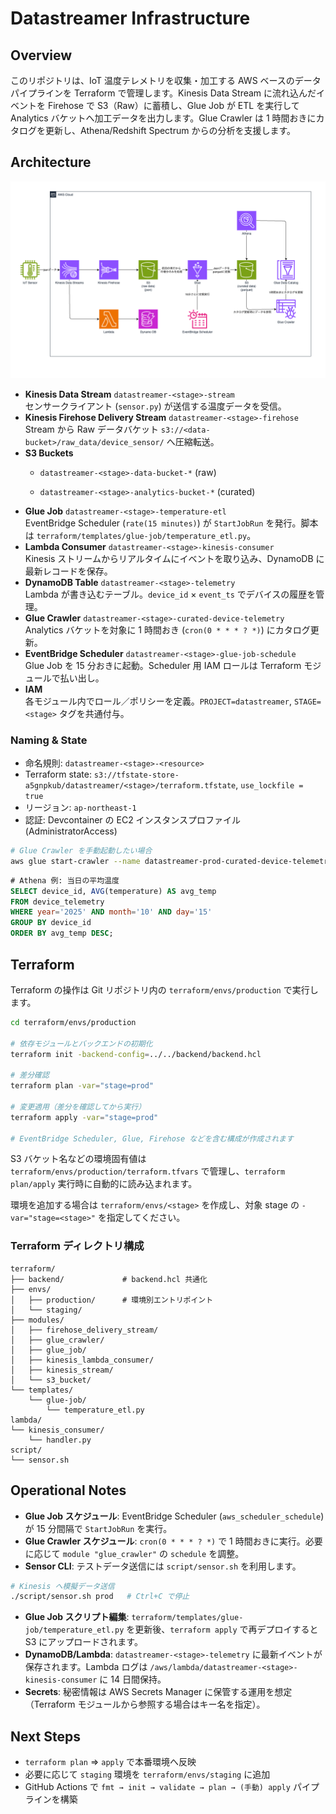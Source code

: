 # Datastreamer Infrastructure

## Overview

このリポジトリは、IoT 温度テレメトリを収集・加工する AWS ベースのデータパイプラインを Terraform で管理します。Kinesis Data Stream に流れ込んだイベントを Firehose で S3（Raw）に蓄積し、Glue Job が ETL を実行して Analytics バケットへ加工データを出力します。Glue Crawler は 1 時間おきにカタログを更新し、Athena/Redshift Spectrum からの分析を支援します。

## Architecture

![Datastreamer アーキテクチャ](docs/drawio/architecture.drawio.png)

- **Kinesis Data Stream** `datastreamer-<stage>-stream`  
  センサークライアント (`sensor.py`) が送信する温度データを受信。
- **Kinesis Firehose Delivery Stream** `datastreamer-<stage>-firehose`  
  Stream から Raw データバケット `s3://<data-bucket>/raw_data/device_sensor/` へ圧縮転送。
- **S3 Buckets**  
  - `datastreamer-<stage>-data-bucket-*` (raw)  

  - `datastreamer-<stage>-analytics-bucket-*` (curated)
- **Glue Job** `datastreamer-<stage>-temperature-etl`  
  EventBridge Scheduler (`rate(15 minutes)`) が `StartJobRun` を発行。脚本は `terraform/templates/glue-job/temperature_etl.py`。
- **Lambda Consumer** `datastreamer-<stage>-kinesis-consumer`  
  Kinesis ストリームからリアルタイムにイベントを取り込み、DynamoDB に最新レコードを保存。
- **DynamoDB Table** `datastreamer-<stage>-telemetry`  
  Lambda が書き込むテーブル。`device_id` × `event_ts` でデバイスの履歴を管理。
- **Glue Crawler** `datastreamer-<stage>-curated-device-telemetry`  
  Analytics バケットを対象に 1 時間おき (`cron(0 * * * ? *)`) にカタログ更新。
- **EventBridge Scheduler** `datastreamer-<stage>-glue-job-schedule`  
  Glue Job を 15 分おきに起動。Scheduler 用 IAM ロールは Terraform モジュールで払い出し。
- **IAM**  
  各モジュール内でロール／ポリシーを定義。`PROJECT=datastreamer`, `STAGE=<stage>` タグを共通付与。

### Naming & State

- 命名規則: `datastreamer-<stage>-<resource>`
- Terraform state: `s3://tfstate-store-a5gnpkub/datastreamer/<stage>/terraform.tfstate`, `use_lockfile = true`
- リージョン: `ap-northeast-1`
- 認証: Devcontainer の EC2 インスタンスプロファイル (AdministratorAccess)

```bash
# Glue Crawler を手動起動したい場合
aws glue start-crawler --name datastreamer-prod-curated-device-telemetry
```

```sql
# Athena 例: 当日の平均温度
SELECT device_id, AVG(temperature) AS avg_temp
FROM device_telemetry
WHERE year='2025' AND month='10' AND day='15'
GROUP BY device_id
ORDER BY avg_temp DESC;
```

## Terraform

Terraform の操作は Git リポジトリ内の `terraform/envs/production` で実行します。

```bash
cd terraform/envs/production

# 依存モジュールとバックエンドの初期化
terraform init -backend-config=../../backend/backend.hcl

# 差分確認
terraform plan -var="stage=prod"

# 変更適用（差分を確認してから実行）
terraform apply -var="stage=prod"

# EventBridge Scheduler, Glue, Firehose などを含む構成が作成されます
```

S3 バケット名などの環境固有値は `terraform/envs/production/terraform.tfvars` で管理し、`terraform plan/apply` 実行時に自動的に読み込まれます。

環境を追加する場合は `terraform/envs/<stage>` を作成し、対象 stage の `-var="stage=<stage>"` を指定してください。

### Terraform ディレクトリ構成

```
terraform/
├── backend/             # backend.hcl 共通化
├── envs/
│   ├── production/      # 環境別エントリポイント
│   └── staging/
├── modules/
│   ├── firehose_delivery_stream/
│   ├── glue_crawler/
│   ├── glue_job/
│   ├── kinesis_lambda_consumer/
│   ├── kinesis_stream/
│   └── s3_bucket/
└── templates/
    └── glue-job/
        └── temperature_etl.py
lambda/
└── kinesis_consumer/
    └── handler.py
script/
└── sensor.sh
```

## Operational Notes

- **Glue Job スケジュール**: EventBridge Scheduler (`aws_scheduler_schedule`) が 15 分間隔で `StartJobRun` を実行。
- **Glue Crawler スケジュール**: `cron(0 * * * ? *)` で 1 時間おきに実行。必要に応じて `module "glue_crawler"` の `schedule` を調整。
- **Sensor CLI**: テストデータ送信には `script/sensor.sh` を利用します。

```bash
# Kinesis へ模擬データ送信
./script/sensor.sh prod   # Ctrl+C で停止
```

- **Glue Job スクリプト編集**: `terraform/templates/glue-job/temperature_etl.py` を更新後、`terraform apply` で再デプロイすると S3 にアップロードされます。
- **DynamoDB/Lambda**: `datastreamer-<stage>-telemetry` に最新イベントが保存されます。Lambda ログは `/aws/lambda/datastreamer-<stage>-kinesis-consumer` に 14 日間保持。
- **Secrets**: 秘密情報は AWS Secrets Manager に保管する運用を想定（Terraform モジュールから参照する場合はキー名を指定）。

## Next Steps

- `terraform plan` ⇒ `apply` で本番環境へ反映
- 必要に応じて `staging` 環境を `terraform/envs/staging` に追加
- GitHub Actions で `fmt → init → validate → plan → (手動) apply` パイプラインを構築
